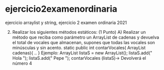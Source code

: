 # ejercicio2examenordinaria
ejercicio arraylist y string, ejercicio 2 examen ordinaria 2021

2. Realizar los siguientes métodos estáticos:
(1 Punto)
A) Realizar un método que reciba como parámetro un ArrayList de cadenas y devuelva el total de vocales que almacenan, supones que todas las vocales son minúsculas y sin acento.
static public int contarVocales( ArrayList <String> cadenas){
..
}
Ejemplo:
ArrayList <String> listaS = new ArrayList();
listaS.add(" Hola ");
listaS.add(" Pepe ");
contarVocales (listaS)-> Devolverá el número 4
